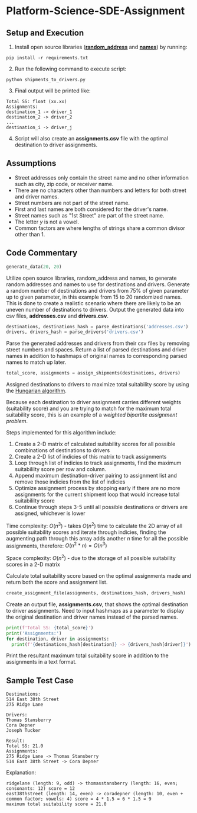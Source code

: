 # Platform-Science-SDE-Assignment

## Setup and Execution
1. Install open source libraries ([**random_address**](https://pypi.org/project/random-address/) and [**names**](https://pypi.org/project/names/)) by running:
```console
pip install -r requirements.txt
```
2. Run the following command to execute script: 
```console
python shipments_to_drivers.py
```
3. Final output will be printed like: 
```
Total SS: float (xx.xx)
Assignments:
destination_1 -> driver_1
destination_2 -> driver_2
...
destination_i -> driver_j
```
4. Script will also create an **assignments.csv** file with the optimal destination to driver assignments.

## Assumptions
* Street addresses only contain the street name and no other information such as city, zip code, or receiver name. 
* There are no characters other than numbers and letters for both street and driver names. 
* Street numbers are not part of the street name. 
* First and last names are both considered for the driver's name. 
* Street names such as "1st Street" are part of the street name. 
* The letter *y* is not a vowel.
* Common factors are where lengths of strings share a common divisor other than 1.

## Code Commentary 

```python
generate_data(20, 20)
```
Utilize open source libraries, random_address and names, to generate random addresses and names to use for destinations and drivers.
Generate a random number of destinations and drivers from 75% of given parameter up to given parameter, in this example from 15 to 20 randomized names. 
This is done to create a realistic scenario where there are likely to be an uneven number of destinations to drivers. 
Output the generated data into csv files, **addresses.csv** and **drivers.csv**. 
```python
destinations, destinations_hash = parse_destinations('addresses.csv')
drivers, drivers_hash = parse_drivers('drivers.csv')
````
Parse the generated addresses and drivers from their csv files by removing street numbers and spaces. 
Return a list of parsed destinations and driver names in addition to hashmaps of original names to corresponding parsed names to match up later. 
```python
total_score, assignments = assign_shipments(destinations, drivers)
```
Assigned destinations to drivers to maximize total suitability score by using the [Hungarian algorithm](https://en.wikipedia.org/wiki/Hungarian_algorithm).

Because each destination to driver assignment carries different weights (suitability score) and you are trying to match for the maximum total suitability score, this is an example of a *weighted bipartite assignment problem*. 

Steps implemented for this algorithm include: 
1. Create a 2-D matrix of calculated suitability scores for all possible combinations of destinations to drivers
2. Create a 2-D list of indicies of this matrix to track assignments
3. Loop through list of indicies to track assignments, find the maximum suitabililty score per row and column. 
4. Append maximum destination-driver pairing to assignment list and remove those indicies from the list of indicies
5. Optimize assignment process by stopping early if there are no more assignments for the current shipment loop that would increase total suitabililty score 
6. Continue through steps 3-5 until all possible destinations or drivers are assigned, whichever is lower

Time complexity: $O(n^3)$ - takes $O(n^2)$ time to calculate the 2D array of all possible suitability scores and iterate through indicies, finding the augmenting path through this array adds another *n* time for all the possible assignments, therefore: $O(n^2*n)=O(n^3)$

Space complexity: $O(n^2)$ - due to the storage of all possible suitability scores in a 2-D matrix 

Calculate total suitability score based on the optimal assignments made and return both the score and assignment list. 
```python
create_assignment_file(assignments, destinations_hash, drivers_hash)
```
Create an output file, **assignments.csv**, that shows the optimal destination to driver assignments. Need to input hashmaps as a parameter to display the original destination and driver names instead of the parsed names. 
```python 
print(f'Total SS: {total_score}')
print('Assignments:')
for destination, driver in assignments:
  print(f'{destinations_hash[destination]} -> {drivers_hash[driver]}')
```
Print the resultant maximum total suitability score in addition to the assignments in a text format. 

## Sample Test Case
```
Destinations:
514 East 38th Street
275 Ridge Lane

Drivers: 
Thomas Stansberry
Cora Depner
Joseph Tucker

Result: 
Total SS: 21.0
Assignments:
275 Ridge Lane -> Thomas Stansberry
514 East 38th Street -> Cora Depner
```

Explanation: 
```
ridgelane (length: 9, odd) -> thomasstansberry (length: 16, even; consonants: 12) score = 12
east38thstreet (length: 14, even) -> coradepner (length: 10, even + common factor; vowels: 4) score = 4 * 1.5 = 6 * 1.5 = 9
maximum total suitability score = 21.0 
```




